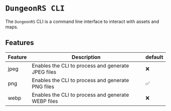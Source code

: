 # `DungeonRS CLI`

The `DungeonRS` CLI is a command line interface to interact
with assets and maps.

## Features

| Feature | Description                                        | default |
|---------|----------------------------------------------------|:--------|
| jpeg    | Enables the CLI to process and generate JPEG files | ❌       |
| png     | Enables the CLI to process and generate PNG files  | ✅       |
| webp    | Enables the CLI to process and generate WEBP files | ❌       |
